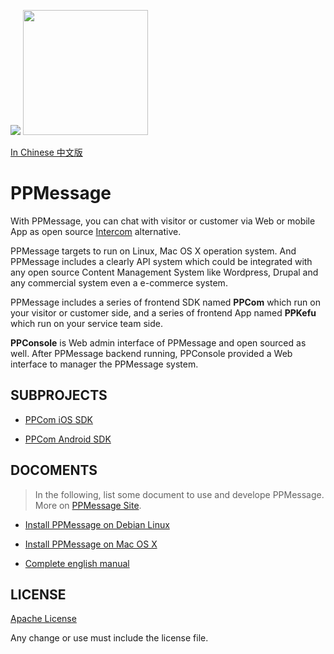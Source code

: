
<!-- Customer             |  Service -->
<!-- :-------------------------:|:-------------------------: -->
<!-- ![](ppmessage/doc/ppcom.gif)  | ![](ppmessage/doc/ppkefu.gif) -->

![](ppmessage/doc/ppkefu-ppcom.gif)
<img src="ppmessage/doc/ppkefu-ppcom.gif" height=200px></img>

[In Chinese 中文版](ppmessage/doc/zh-cn/README.md)

# PPMessage

With PPMessage, you can chat with visitor or customer via Web or mobile App as open source [Intercom](http://intercom.io) alternative.

PPMessage targets to run on Linux, Mac OS X operation system. And PPMessage includes a clearly API system which could be integrated with any open source Content Management System like Wordpress, Drupal and any commercial system even a e-commerce system.

PPMessage includes a series of frontend SDK named **PPCom** which run on your visitor or customer side, and a series of frontend App named **PPKefu** which run on your service team side.

**PPConsole** is Web admin interface of PPMessage and open sourced as well. After PPMessage backend running, PPConsole provided a Web interface to manager the PPMessage system. 


## SUBPROJECTS

* [PPCom iOS SDK](https://github.com/PPMESSAGE/ppcom-ios-sdk)

* [PPCom Android SDK](https://github.com/PPMESSAGE/ppcom-android-sdk)


## DOCOMENTS

> In the following, list some document to use and develope PPMessage. More on [PPMessage Site](https://ppmessage.com).

* [Install PPMessage on Debian Linux](/ppmessage/doc/en-us/install-ppmessage-on-debian.md)

* [Install PPMessage on Mac OS X](/ppmessage/doc/en-us/install-ppmessage-on-mac-os-x.md)

* [Complete english manual](https://ppmessage.gitbooks.io/ppbook-en/content/)


## LICENSE 

[Apache License](LICENSE.md)

Any change or use must include the license file.

